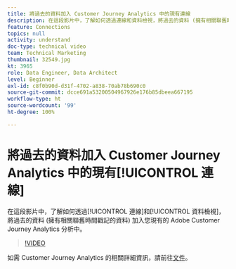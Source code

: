 ```yaml
---
title: 將過去的資料加入 Customer Journey Analytics 中的現有連線
description: 在這段影片中，了解如何透過連線和資料檢視，將過去的資料 (擁有相關聯舊時間戳記的資料) 加入您現有的 Adobe Customer Journey Analytics 分析中。
feature: Connections
topics: null
activity: understand
doc-type: technical video
team: Technical Marketing
thumbnail: 32549.jpg
kt: 3965
role: Data Engineer, Data Architect
level: Beginner
exl-id: c8f0b90d-d31f-4702-a838-70ab78b690c0
source-git-commit: dcce691a53200504967926e176b85dbeea667195
workflow-type: ht
source-wordcount: '99'
ht-degree: 100%

---
```


# 將過去的資料加入 Customer Journey Analytics 中的現有[!UICONTROL 連線]

在這段影片中，了解如何透過[!UICONTROL 連線]和[!UICONTROL 資料檢視]，將過去的資料 (擁有相關聯舊時間戳記的資料) 加入您現有的 Adobe Customer Journey Analytics 分析中。

>[!VIDEO](https://video.tv.adobe.com/v/32549/?quality=12)

如需 Customer Journey Analytics 的相關詳細資訊，請前往[文件](https://docs.adobe.com/content/help/zh-Hant/analytics-platform/using/cja-landing.html)。
